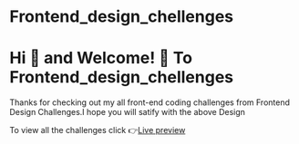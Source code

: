 # Frontend_design_chellenges

# Hi 👋 and Welcome! 🙏 To Frontend_design_chellenges

Thanks for checking out my all front-end coding challenges
from Frontend Design Challenges.I hope you will satify with the above Design

To view all the challenges click 👉[Live preview](https://kalpanaammu.github.io/design/)

